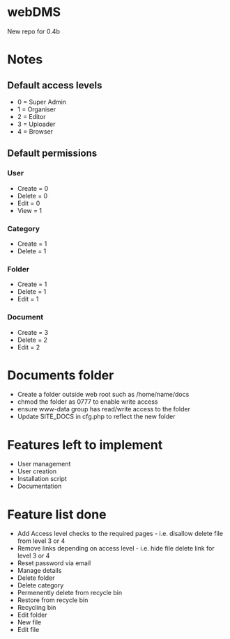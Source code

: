 # webDMS
New repo for 0.4b


# Notes
## Default access levels 
* 0 = Super Admin
* 1 = Organiser
* 2 = Editor
* 3 = Uploader
* 4 = Browser
## Default permissions 
### User 
* Create = 0
* Delete = 0
* Edit = 0
* View = 1
### Category
* Create = 1
* Delete = 1
### Folder
* Create = 1
* Delete = 1
* Edit = 1
### Document
* Create = 3
* Delete = 2
* Edit = 2

# Documents folder
* Create a folder outside web root such as /home/name/docs
* chmod the folder as 0777 to enable write access 
* ensure www-data group has read/write access to the folder
* Update SITE_DOCS in cfg.php to reflect the new folder


# Features left to implement
* User management
* User creation
* Installation script
* Documentation

# Feature list done
* Add Access level checks to the required pages - i.e. disallow delete file from level 3 or 4
* Remove links depending on access level - i.e. hide file delete link for level 3 or 4
* Reset password via email
* Manage details
* Delete folder
* Delete category
* Permenently delete from recycle bin
* Restore from recycle bin
* Recycling bin
* Edit folder
* New file
* Edit file
